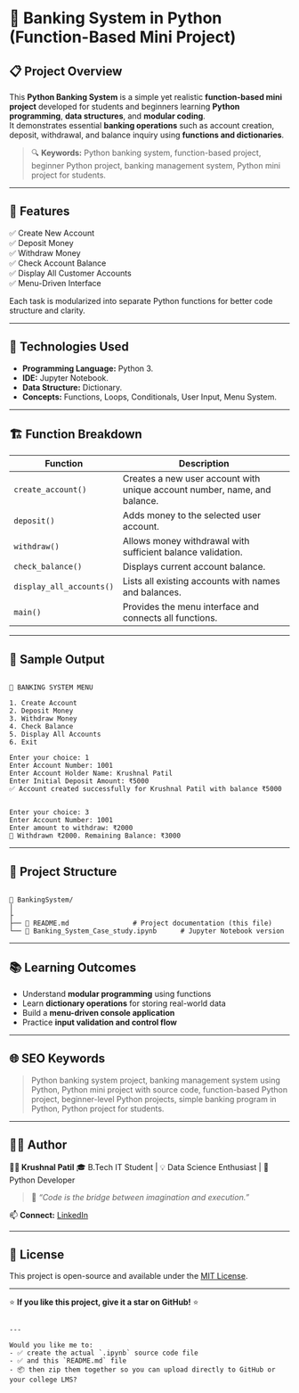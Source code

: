 
# 🏦 Banking System in Python (Function-Based Mini Project)

## 📋 Project Overview
This **Python Banking System** is a simple yet realistic **function-based mini project** developed for students and beginners learning **Python programming**, **data structures**, and **modular coding**.  
It demonstrates essential **banking operations** such as account creation, deposit, withdrawal, and balance inquiry using **functions and dictionaries**.

> 🔍 **Keywords:** Python banking system, function-based project, beginner Python project, banking management system, Python mini project for students.

---

## 🎯 Features
✅ Create New Account  
✅ Deposit Money  
✅ Withdraw Money  
✅ Check Account Balance  
✅ Display All Customer Accounts  
✅ Menu-Driven Interface  

Each task is modularized into separate Python functions for better code structure and clarity.

---

## 🧠 Technologies Used
- **Programming Language:** Python 3.
- **IDE:** Jupyter Notebook.
- **Data Structure:** Dictionary. 
- **Concepts:** Functions, Loops, Conditionals, User Input, Menu System. 

---

## 🏗️ Function Breakdown

| Function | Description |
|-----------|-------------|
| `create_account()` | Creates a new user account with unique account number, name, and balance. |
| `deposit()` | Adds money to the selected user account. |
| `withdraw()` | Allows money withdrawal with sufficient balance validation. |
| `check_balance()` | Displays current account balance. |
| `display_all_accounts()` | Lists all existing accounts with names and balances. |
| `main()` | Provides the menu interface and connects all functions. |

---

## 🧩 Sample Output

```

🏦 BANKING SYSTEM MENU

1. Create Account
2. Deposit Money
3. Withdraw Money
4. Check Balance
5. Display All Accounts
6. Exit

Enter your choice: 1
Enter Account Number: 1001
Enter Account Holder Name: Krushnal Patil
Enter Initial Deposit Amount: ₹5000
✅ Account created successfully for Krushnal Patil with balance ₹5000

```
```

Enter your choice: 3
Enter Account Number: 1001
Enter amount to withdraw: ₹2000
💸 Withdrawn ₹2000. Remaining Balance: ₹3000

```

---

## 📂 Project Structure
```

📁 BankingSystem/
│
├
├── 📘 README.md                # Project documentation (this file)
└── 🧪 Banking_System_Case_study.ipynb      # Jupyter Notebook version

````

---


## 📚 Learning Outcomes

* Understand **modular programming** using functions
* Learn **dictionary operations** for storing real-world data
* Build a **menu-driven console application**
* Practice **input validation and control flow**

---

## 🌐 SEO Keywords

> Python banking system project, banking management system using Python, Python mini project with source code, function-based Python project, beginner-level Python projects, simple banking program in Python, Python project for students.

---


## 🧑‍💻 Author

**👨‍🎓 Krushnal Patil**
🎓 B.Tech IT Student | 💡 Data Science Enthusiast | 🐍 Python Developer

> 💬 *“Code is the bridge between imagination and execution.”*

📫 **Connect:**
[LinkedIn](https://www.linkedin.com/in/krushnal-patil-329ba235b) 

---

## 🪪 License

This project is open-source and available under the [MIT License](LICENSE).

---

⭐ **If you like this project, give it a star on GitHub!** ⭐

```

---

Would you like me to:
- ✅ create the actual `.ipynb` source code file  
- ✅ and this `README.md` file  
- 📦 then zip them together so you can upload directly to GitHub or your college LMS?
```
